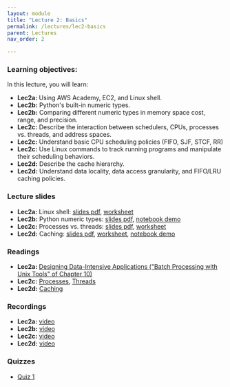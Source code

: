```yaml
---
layout: module
title: "Lecture 2: Basics"
permalink: /lectures/lec2-basics
parent: Lectures
nav_order: 2

---
```


### Learning objectives:

In this lecture, you will learn:

* **Lec2a:** Using AWS Academy, EC2, and Linux shell.
* **Lec2b:** Python's built-in numeric types.
* **Lec2b:** Comparing different numeric types in memory space cost, range, and precision.
* **Lec2c:** Describe the interaction between schedulers, CPUs, processes vs. threads, and address spaces.
* **Lec2c:** Understand basic CPU scheduling policies (FIFO, SJF, STCF, RR)
* **Lec2c:** Use Linux commands to track running programs and manipulate their scheduling behaviors.
* **Lec2d:** Describe the cache hierarchy.
* **Lec2d:** Understand data locality, data access granularity, and FIFO/LRU caching policies.



### Lecture slides

* **Lec2a:** Linux shell: [slides pdf](/ds5110-cs5501-spring24/assets/docs/lec2a-shell.pdf), [worksheet](/ds5110-cs5501-spring24/assets/docs/worksheet_shell.pdf)
* **Lec2b:** Python numeric types: [slides pdf](/ds5110-cs5501-spring24/assets/docs/lec2b-python-types.pdf), [notebook demo](https://github.com/tddg/ds5110-cs5501-spring24/blob/main/assets/datasets/python_int_float_demo.ipynb) 
* **Lec2c:** Processes vs. threads: [slides pdf](/ds5110-cs5501-spring24/assets/docs/lec2c-processes-threads.pdf), [worksheet](/ds5110-cs5501-spring24/assets/docs/worksheet_sched.pdf)
* **Lec2d:** Caching: [slides pdf](/ds5110-cs5501-spring24/assets/docs/lec2d-caching.pdf), [worksheet](/ds5110-cs5501-spring24/assets/docs/worksheet_caching.pdf), [notebook demo](https://github.com/tddg/ds5110-cs5501-spring24/blob/main/assets/datasets/cache_demo.ipynb)


### Readings

* **Lec2a:** [Designing Data-Intensive Applications ("Batch Processing with Unix Tools" of Chapter 10)](https://learning.oreilly.com/library/view/designing-data-intensive-applications/9781491903063/ch10.html#sec_batch_unix)
* **Lec2c:** [Processes](https://pages.cs.wisc.edu/~remzi/OSTEP/cpu-intro.pdf), [Threads](https://pages.cs.wisc.edu/~remzi/OSTEP/threads-intro.pdf)
* **Lec2d:** [Caching](https://pages.cs.wisc.edu/~remzi/OSTEP/vm-beyondphys-policy.pdf)



### Recordings

* **Lec2a:** [video](https://edstem.org/us/courses/53518/discussion/4166115)
* **Lec2b:** [video](https://edstem.org/us/courses/53518/discussion/4182049)
* **Lec2c:** [video](https://edstem.org/us/courses/53518/discussion/4217013)
* **Lec2d:** [video](https://edstem.org/us/courses/53518/discussion/4235232)



### Quizzes

* [Quiz 1](https://forms.gle/F4fifcTA4yUA5sN46)



